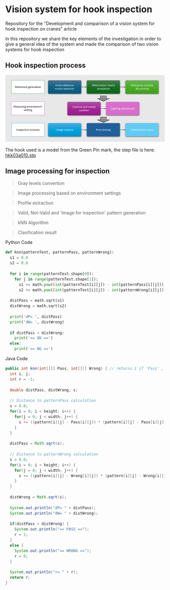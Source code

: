 # Vision system for hook inspection
Repository for the "Development and comparison of a vision system for hook inspection on cranes" article

In this repository we share the key elements of the investigation in order to give a general idea of the system and made the comparison of two vision systems for hook inspection


## Hook inspection process
![Alt text](https://github.com/luistovar53/vision_system_for_hook_inspection/blob/97bd8d7e48c95c57c08506d9302dd5476268b677/Hook%20Inspection.png)


The hook used is a model from the Green Pin mark, the step file is here: [hkk03a010.stp](https://github.com/luistovar53/vision_system_for_hook_inspection/blob/ad5de15a89968ac877822f64803ab47092c37bf1/hkk03a010.stp)

## Image processing for inspection

> Gray levels convertion

> Image processing based on environment settings

> Profile extraction

> Valid, Not-Valid and 'Image for inspection' pattern generation

> kNN Algorithm

> Clasification result


Python Code
```py
def knn(patternTest, patternPass, patternWrong):
  s1 = 0.0
  s2 = 0.0
  
  for i in range(patternTest.shape[0]):
    for j in range(patternTest.shape[1]):
      s1 += math.pow((int(patternTest[i][j]) - int(patternPass[i][j])), 2)
      s2 += math.pow((int(patternTest[i][j]) - int(patternWrong[i][j])), 2)
  
  distPass = math.sqrt(s1)
  distWrong = math.sqrt(s2)
  
  print('dP= ', distPass)
  print('dW= ', distWrong)
  
  if distPass < distWrong:
    print('== OK ==')
  else:
    print('== NG ==')
```

Java Code
```java
public int knn(int[][] Pass, int[][] Wrong) { // returns 1 if 'Pass' , 0 if 'Wrong', -1 if 'error'
  int i, j;
  int r = -1;
  
  double distPass, distWrong, s;
  
  // Distance to patternPass calculation
  s = 0.0;
  for(i = 0; i < height; i++) {
    for(j = 0; j < width; j++) {
      s += ((pattern[i][j] - Pass[i][j]) * (pattern[i][j] - Pass[i][j]));
    }
  }
    
  distPass = Math.sqrt(s);
  
  // Distance to patternWrong calculation
  s = 0.0;
  for(i = 0; i < height; i++) {
    for(j = 0; j < width; j++) {
      s += ((pattern[i][j] - Wrong[i][j]) * (pattern[i][j] - Wrong[i][j]));
    }
  }
    
  distWrong = Math.sqrt(s);
  
  System.out.println("dP= " + distPass);
  System.out.println("dW= " + distWrong);
  
  if(distPass < distWrong) {
    System.out.println("== PASS ==");
    r = 1;
  }
  else {
    System.out.println("== WRONG ==");
    r = 0;
  }
    
  System.out.println("r= " + r);
  return r;
}
```
